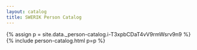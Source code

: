 ```yaml
---
layout: catalog
title: SWERIK Person Catalog
---
```

{% assign p = site.data._person-catalog.i-T3xpbCDaT4vV9rmWsrv9n9 %}
{% include person-catalog.html p=p %}

